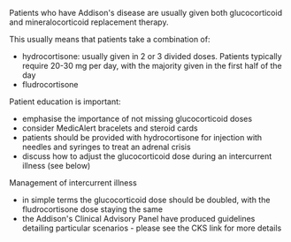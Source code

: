 Patients who have Addison's disease are usually given both glucocorticoid and mineralocorticoid replacement therapy.  
  
This usually means that patients take a combination of:  
* hydrocortisone: usually given in 2 or 3 divided doses. Patients typically require 20\-30 mg per day, with the majority given in the first half of the day
* fludrocortisone

  
Patient education is important:  
* emphasise the importance of not missing glucocorticoid doses
* consider MedicAlert bracelets and steroid cards
* patients should be provided with hydrocortisone for injection with needles and syringes to treat an adrenal crisis
* discuss how to adjust the glucocorticoid dose during an intercurrent illness (see below)

  
Management of intercurrent illness  
* in simple terms the glucocorticoid dose should be doubled, with the fludrocortisone dose staying the same
* the Addison's Clinical Advisory Panel have produced guidelines detailing particular scenarios \- please see the CKS link for more details
